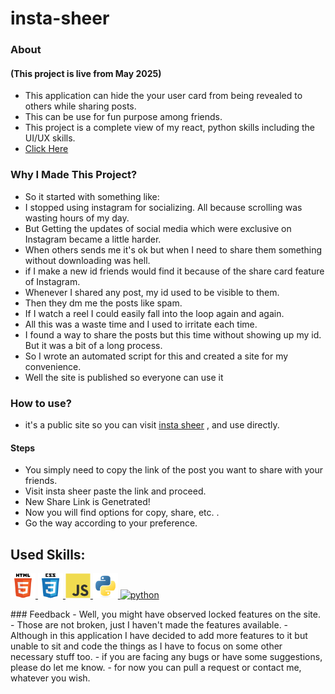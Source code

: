 # insta-sheer
### About
#### (This project is live from May 2025)

- This application can hide the your user card from being revealed to others while sharing posts.
- This can be use for fun purpose among friends.
- This project is a complete view of my react, python skills including the UI/UX skills.
- <a href="https://insta-sheer.42web.io/">Click Here</a>

### Why I Made This Project?
- So it started with something like:
- I stopped using instagram for socializing. All because  scrolling was wasting hours of my day.
- But Getting the updates of social media which were exclusive on Instagram became a little harder.
- When others sends me it's ok but when I need to share them something without downloading was hell.
- if I make a new id friends would find it because of the share card feature of Instagram.
- Whenever I shared any post, my id used to be visible to them.
- Then they dm me the posts like spam.
- If I watch a reel I could easily fall into the loop again and again.
- All this was a waste time and I used to irritate each time.
- I found a way to share the posts but this time without showing up my id. But it was a bit of a long process.
- So I wrote an automated script for this and created a site for my convenience. 
- Well the site is published so everyone can use it 

### How to use?
- it's a public site so you can visit <a href="https://insta-sheer.42web.io/">insta sheer</a> , and use directly.

#### Steps
- You simply need to copy the link of the post you want to share with your friends.
- Visit insta sheer paste the link and proceed.
- New Share Link is Genetrated!
- Now you will find options for copy, share, etc. .
- Go the way according to your preference.
## Used Skills:
<p>
  <a href="https://www.w3.org/html/" target="_blank" rel="noreferrer">
    <img src="https://raw.githubusercontent.com/devicons/devicon/master/icons/html5/html5-original-wordmark.svg" alt="html5" width="40" height="40"/>
  </a>
  <a href="https://www.w3schools.com/css/" target="_blank" rel="noreferrer">
    <img src="https://raw.githubusercontent.com/devicons/devicon/master/icons/css3/css3-original-wordmark.svg" alt="css3" width="40" height="40"/>
  </a>
  <a href="https://developer.mozilla.org/en-US/docs/Web/JavaScript" target="_blank" rel="noreferrer">
    <img src="https://raw.githubusercontent.com/devicons/devicon/master/icons/javascript/javascript-original.svg" alt="javascript" width="40" height="40"/>
  </a>
  <a href="https://www.python.org" target="_blank" rel="noreferrer">
    <img src="https://raw.githubusercontent.com/devicons/devicon/master/icons/python/python-original.svg" alt="python" width="40" height="40"/>
  </a>
  <a href="https://www.php.net" target="_blank" rel="noreferrer">
    <img src="https://www.php.net/images/logos/new-php-logo.png" alt="python" width="40" height="40"/>
  </a>
</p>
### Feedback 
- Well, you might have observed locked features on the site.
- Those are not broken, just I haven't made the features available.
- Although in this application I have decided to add more features to it but unable to sit and code the things as I have to focus on some other necessary stuff too.
- if you are facing any bugs or have some suggestions, please do let me know.
- for now you can pull a request or contact me, whatever you wish.
